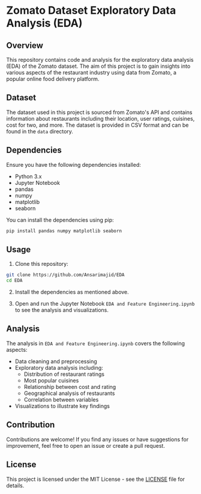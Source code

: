 # Zomato Dataset Exploratory Data Analysis (EDA)

## Overview

This repository contains code and analysis for the exploratory data analysis (EDA) of the Zomato dataset. The aim of this project is to gain insights into various aspects of the restaurant industry using data from Zomato, a popular online food delivery platform.

## Dataset

The dataset used in this project is sourced from Zomato's API and contains information about restaurants including their location, user ratings, cuisines, cost for two, and more. The dataset is provided in CSV format and can be found in the `data` directory.

## Dependencies

Ensure you have the following dependencies installed:
- Python 3.x
- Jupyter Notebook
- pandas
- numpy
- matplotlib
- seaborn

You can install the dependencies using pip:

```bash
pip install pandas numpy matplotlib seaborn
```

## Usage

1. Clone this repository:

```bash
git clone https://github.com/Ansarimajid/EDA
cd EDA
```

2. Install the dependencies as mentioned above.

3. Open and run the Jupyter Notebook `EDA and Feature Engineering.ipynb` to see the analysis and visualizations.

## Analysis

The analysis in `EDA and Feature Engineering.ipynb` covers the following aspects:
- Data cleaning and preprocessing
- Exploratory data analysis including:
  - Distribution of restaurant ratings
  - Most popular cuisines
  - Relationship between cost and rating
  - Geographical analysis of restaurants
  - Correlation between variables
- Visualizations to illustrate key findings

## Contribution

Contributions are welcome! If you find any issues or have suggestions for improvement, feel free to open an issue or create a pull request.

## License

This project is licensed under the MIT License - see the [LICENSE](LICENSE) file for details.

